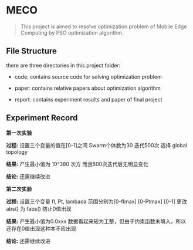 # MECO

> This project is aimed to resolve optimization problem of Mobile Edge Computing by PSO optimization algorithm.

## File Structure

there are three directories in this project folder:

- code: contains source code for solving optimization problem

- paper: contains relative papers about optimization algorithm

- report: contains experiment results and paper of final project

## Experiment Record

**第一次实验**

**过程:** 设置三个变量的值在[0-1]之间	Swarm个体数为30	迭代500次	选择 global topology 

**结果:** 产生最小值为 10^380 次方 而且500次迭代后无明显变化

**结论:** 还需继续改进

**第二次实验**

**过程:** 设置三个变量 fl, Pt, lambada 范围分别为[0-fImax] [0-Ptmax] [0-1] 更改 abs() 为 fabs() 防止0值出现

**结果:** 产生最小值为0.0xxx 数据看起来较为工整，但由于约束函数未填入，所以还存在0值出现这种本不应出现

**结论:** 还需继续改进